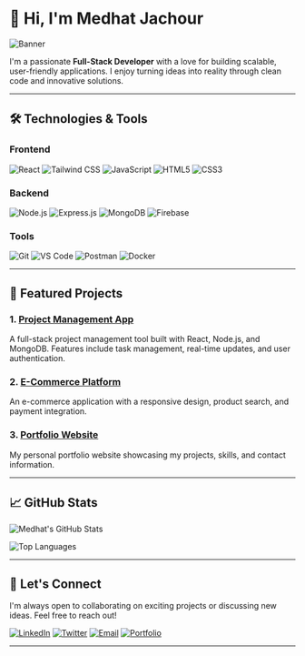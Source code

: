 


# 👋 Hi, I'm Medhat Jachour  

![Banner](https://via.placeholder.com/1200x400.png?text=Welcome+to+My+GitHub+Profile)  

I'm a passionate **Full-Stack Developer** with a love for building scalable, user-friendly applications. I enjoy turning ideas into reality through clean code and innovative solutions.  

---

## 🛠️ Technologies & Tools  

### Frontend  
![React](https://img.shields.io/badge/React-61DAFB?style=for-the-badge&logo=react&logoColor=black)
![Tailwind CSS](https://img.shields.io/badge/Tailwind_CSS-38B2AC?style=for-the-badge&logo=tailwind-css&logoColor=white)
![JavaScript](https://img.shields.io/badge/JavaScript-F7DF1E?style=for-the-badge&logo=javascript&logoColor=black)
![HTML5](https://img.shields.io/badge/HTML5-E34F26?style=for-the-badge&logo=html5&logoColor=white)
![CSS3](https://img.shields.io/badge/CSS3-1572B6?style=for-the-badge&logo=css3&logoColor=white)

### Backend  
![Node.js](https://img.shields.io/badge/Node.js-339933?style=for-the-badge&logo=node.js&logoColor=white)
![Express.js](https://img.shields.io/badge/Express.js-000000?style=for-the-badge&logo=express&logoColor=white)
![MongoDB](https://img.shields.io/badge/MongoDB-47A248?style=for-the-badge&logo=mongodb&logoColor=white)
![Firebase](https://img.shields.io/badge/Firebase-FFCA28?style=for-the-badge&logo=firebase&logoColor=black)

### Tools  
![Git](https://img.shields.io/badge/Git-F05032?style=for-the-badge&logo=git&logoColor=white)
![VS Code](https://img.shields.io/badge/VS_Code-007ACC?style=for-the-badge&logo=visual-studio-code&logoColor=white)
![Postman](https://img.shields.io/badge/Postman-FF6C37?style=for-the-badge&logo=postman&logoColor=white)
![Docker](https://img.shields.io/badge/Docker-2496ED?style=for-the-badge&logo=docker&logoColor=white)

---

## 🚀 Featured Projects  

### 1. [Project Management App](https://github.com/medhatjachour/project-manegment-app)  
A full-stack project management tool built with React, Node.js, and MongoDB. Features include task management, real-time updates, and user authentication.  

### 2. [E-Commerce Platform](https://github.com/medhatjachour/e-commerce-app)  
An e-commerce application with a responsive design, product search, and payment integration.  

### 3. [Portfolio Website](https://github.com/medhatjachour/portfolio)  
My personal portfolio website showcasing my projects, skills, and contact information.  

---

## 📈 GitHub Stats  

![Medhat's GitHub Stats](https://github-readme-stats.vercel.app/api?username=medhatjachour&show_icons=true&theme=radical)  

![Top Languages](https://github-readme-stats.vercel.app/api/top-langs/?username=medhatjachour&layout=compact&theme=radical)  

---

## 🌟 Let's Connect  

I'm always open to collaborating on exciting projects or discussing new ideas. Feel free to reach out!  

[![LinkedIn](https://img.shields.io/badge/LinkedIn-0A66C2?style=for-the-badge&logo=linkedin&logoColor=white)](https://www.linkedin.com/in/medhatjachour/)
[![Twitter](https://img.shields.io/badge/Twitter-1DA1F2?style=for-the-badge&logo=twitter&logoColor=white)](https://twitter.com/medhatjachour)
[![Email](https://img.shields.io/badge/Email-D14836?style=for-the-badge&logo=gmail&logoColor=white)](mailto:medhatjachour@example.com)
[![Portfolio](https://img.shields.io/badge/Portfolio-FF7139?style=for-the-badge&logo=google-chrome&logoColor=white)](https://medhatjachour.com)

---

##
